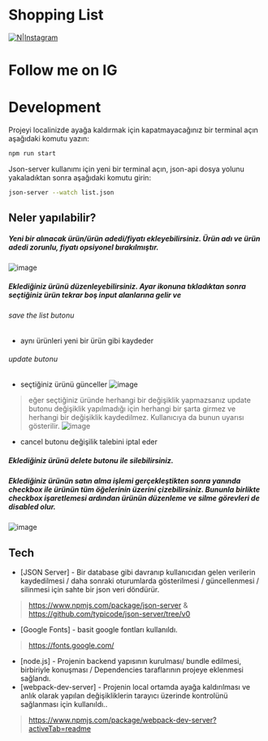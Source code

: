 # Shopping List

[![N|Instagram](https://cdn.iconscout.com/icon/premium/png-512-thumb/instagram-2752153-2284970.png?f=webp&w=256)](https://www.instagram.com/bilgicgurkan/)
# Follow me on IG

# Development

Projeyi localinizde ayağa kaldırmak için kapatmayacağınız bir terminal açın aşağıdaki komutu yazın:
```sh
npm run start
```

Json-server kullanımı için yeni bir terminal açın, json-api dosya yolunu yakaladıktan sonra aşağıdaki komutu girin:

```sh
json-server --watch list.json
```

## Neler yapılabilir?

##### Yeni bir alınacak ürün/ürün adedi/fiyatı ekleyebilirsiniz. Ürün adı ve ürün adedi zorunlu, fiyatı opsiyonel bırakılmıştır.
![image](https://github.com/bilgicgurkan/shopping-list/assets/103066696/5e759e94-d534-48b3-ace9-d9971b8eeb7f)
#####  Eklediğiniz ürünü düzenleyebilirsiniz. Ayar ikonuna tıkladıktan sonra seçtiğiniz ürün tekrar boş input alanlarına gelir ve
###### save the list butonu
- aynı ürünleri yeni bir ürün gibi kaydeder
###### update butonu
- seçtiğiniz ürünü günceller
![image](https://github.com/bilgicgurkan/shopping-list/assets/103066696/6a576a2e-511c-44c2-be75-1e7b72d97d28)
> eğer seçtiğiniz üründe herhangi bir değişiklik yapmazsanız update butonu değişiklik yapılmadığı için herhangi bir şarta girmez ve herhangi bir değişiklik kaydedilmez. Kullanıcıya da bunun uyarısı gösterilir.
![image](https://github.com/bilgicgurkan/shopping-list/assets/103066696/2dad406e-b697-463b-9413-852294dd6222)

- cancel butonu değişilik talebini iptal eder

##### Eklediğiniz ürünü delete butonu ile silebilirsiniz.

##### Eklediğiniz ürünün satın alma işlemi gerçekleştikten sonra yanında checkbox ile ürünün tüm öğelerinin üzerini çizebilirsiniz. Bununla birlikte checkbox işaretlemesi ardından ürünün düzenleme ve silme görevleri de disabled olur.
![image](https://github.com/bilgicgurkan/shopping-list/assets/103066696/e3ec253c-3689-479c-86bf-47e5e5598e9d)

## Tech

- [JSON Server] -  Bir database gibi davranıp kullanıcıdan gelen verilerin kaydedilmesi / daha sonraki oturumlarda gösterilmesi / güncellenmesi / silinmesi için sahte bir json veri döndürür.
> https://www.npmjs.com/package/json-server
> &
> https://github.com/typicode/json-server/tree/v0
- [Google Fonts] - basit google fontları kullanıldı.
> https://fonts.google.com/
- [node.js] - Projenin backend yapısının kurulması/ bundle edilmesi, birbiriyle konuşması / Dependencies taraflarının projeye eklenmesi sağlandı.
- [webpack-dev-server] - Projenin local ortamda ayağa kaldırılması ve anlık olarak yapılan değişikliklerin tarayıcı üzerinde kontrolünü sağlanması için kullanıldı..
> https://www.npmjs.com/package/webpack-dev-server?activeTab=readme
